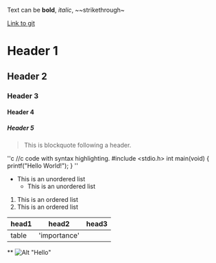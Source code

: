Text can be **bold**, _italic_, ~~strikethrough~

[Link to git](https://github.com)

# Header 1
## Header 2
### Header 3
#### Header 4
##### Header 5

> This is blockquote following a header.


''c
//c code with syntax highlighting.
#include <stdio.h>
int main(void) {
	printf("Hello World!");
}
''

* This is an unordered list
	* This is an unordered list


1. This is an ordered list
2. This is an ordered list


|head1  |head2       |head3  |
|:------|------------|-------|
|table  |'importance'|       |


**
![Alt "Hello"](http://guides.github.com/activites/hello-world/branching.png)

